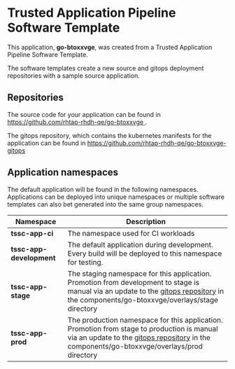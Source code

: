 # Trusted Application Pipeline Software Template

This application, **go-btoxxvge**, was created from a Trusted Application Pipeline Software Template.

The software templates create a new source and gitops deployment repositories with a sample source application. 

## Repositories

The source code for your application can be found in [https://github.com/rhtap-rhdh-qe/go-btoxxvge ](https://github.com/rhtap-rhdh-qe/go-btoxxvge ).
 
The gitops repository, which contains the kubernetes manifests for the application can be found in 
[https://github.com/rhtap-rhdh-qe/go-btoxxvge-gitops ](https://github.com/rhtap-rhdh-qe/go-btoxxvge-gitops ) 

## Application namespaces 

The default application will be found in the following namespaces. Applications can be deployed into unique namespaces or multiple software templates can also bet generated into the same group namespaces.  

|  Namespace   |  Description   |  
| -------- | -------- |
| **tssc-app-ci** | The namespace used for CI workloads |
| **tssc-app-development** | The default application during development. Every build will be deployed to this namespace for testing. |
| **tssc-app-stage** | The staging namespace for this application. Promotion from development to stage is manual via an update to the [gitops repository](https://github.com/rhtap-rhdh-qe/go-btoxxvge-gitops ) in the components/go-btoxxvge/overlays/stage directory |
| **tssc-app-prod** | The production namespace for this application. Promotion from stage to production is manual via an update to the [gitops repository](https://github.com/rhtap-rhdh-qe/go-btoxxvge-gitops ) in the components/go-btoxxvge/overlays/prod directory |